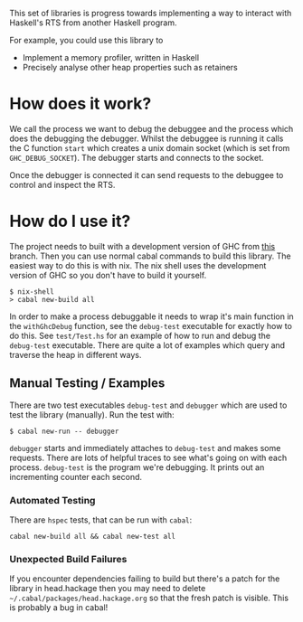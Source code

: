 This set of libraries is progress towards implementing a way to interact
with Haskell's RTS from another Haskell program.

For example, you could use this library to
* Implement a memory profiler, written in Haskell
* Precisely analyse other heap properties such as retainers

# How does it work?

We call the process we want to debug the debuggee and the process which does
the debugging the debugger.
Whilst the debuggee is
running it calls the C function `start` which creates a unix domain socket (which is set from `GHC_DEBUG_SOCKET`). The debugger starts and connects to the socket.

Once the debugger is connected it can send requests to the debuggee to control
and inspect the RTS.

# How do I use it?

The project needs to built with a development version of GHC from
[this](https://gitlab.haskell.org/ghc/ghc/tree/wip/ghc-debug-ghc) branch. Then you
can use normal cabal commands to build this library. The easiest way to do this
is with nix. The nix shell uses the development version of GHC so you don't have to build it yourself.

```
$ nix-shell
> cabal new-build all
```

In order to make a process debuggable it needs to wrap it's main function in the `withGhcDebug` function, see the `debug-test` executable for exactly how to do this.
See `test/Test.hs` for an example of how to run and debug the `debug-test`
executable. There are quite a lot of examples which query and traverse the heap
in different ways.

## Manual Testing / Examples

There are two test executables `debug-test` and `debugger` which are used to
test the library (manually). Run the test with:

```
$ cabal new-run -- debugger
```

`debugger` starts and immediately attaches to `debug-test` and makes some
requests.  There are lots of helpful traces to see what's going on with each
process. `debug-test` is the program we're debugging. It prints out an
incrementing counter each second.

### Automated Testing

There are `hspec` tests, that can be run with `cabal`:

```
cabal new-build all && cabal new-test all
```

### Unexpected Build Failures

If you encounter dependencies failing to build but there's a patch for
the library in head.hackage then you may need to delete `~/.cabal/packages/head.hackage.org`
so that the fresh patch is visible. This is probably a bug in cabal!

